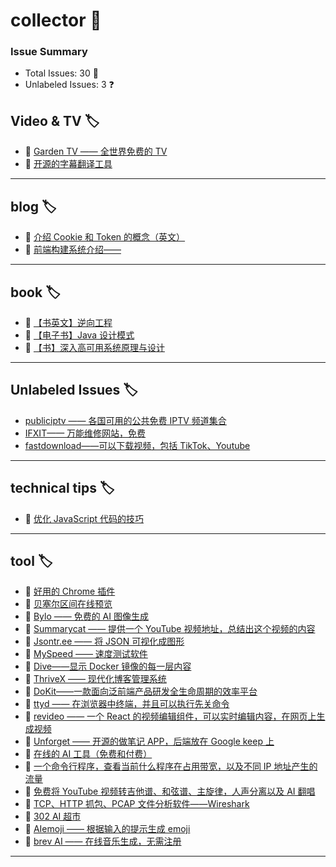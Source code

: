 # collector 📖
### Issue Summary
- Total Issues: 30 📝
- Unlabeled Issues: 3 ❓

## Video & TV 🏷️
- 🌱 [Garden TV ——  全世界免费的 TV](https://github.com/dengaye/collector/issues/39)
- 🌱 [开源的字幕翻译工具](https://github.com/dengaye/collector/issues/38)

---

## blog 🏷️
- 🛀 [介绍 Cookie 和 Token 的概念（英文）](https://github.com/dengaye/collector/issues/15)
- 🛀 [前端构建系统介绍——](https://github.com/dengaye/collector/issues/13)

---

## book 🏷️
- 🌱 [【书英文】逆向工程](https://github.com/dengaye/collector/issues/37)
- 🌱 [【电子书】Java 设计模式](https://github.com/dengaye/collector/issues/36)
- 🌱 [【书】深入高可用系统原理与设计](https://github.com/dengaye/collector/issues/31)

---

## Unlabeled Issues 🏷️
-  [publiciptv —— 各国可用的公共免费 IPTV 频道集合](https://github.com/dengaye/collector/issues/35)
-  [IFXIT—— 万能维修网站，免费](https://github.com/dengaye/collector/issues/34)
-  [fastdownload——可以下载视频，包括 TikTok、Youtube](https://github.com/dengaye/collector/issues/10)

---

## technical tips 🏷️
- 🍃 [优化 JavaScript 代码的技巧 ](https://github.com/dengaye/collector/issues/23)

---

## tool 🏷️
- 🎃 [好用的 Chrome 插件](https://github.com/dengaye/collector/issues/33)
- 🎃 [贝塞尔区间在线预览](https://github.com/dengaye/collector/issues/32)
- 🎃 [Bylo —— 免费的 AI 图像生成](https://github.com/dengaye/collector/issues/30)
- 🎃 [Summarycat —— 提供一个 YouTube 视频地址，总结出这个视频的内容](https://github.com/dengaye/collector/issues/29)
- 🎃 [Jsontr.ee —— 将 JSON 可视化成图形](https://github.com/dengaye/collector/issues/28)
- 🎃 [MySpeed —— 速度测试软件](https://github.com/dengaye/collector/issues/27)
- 🎃 [Dive——显示 Docker 镜像的每一层内容](https://github.com/dengaye/collector/issues/26)
- 🎃 [ThriveX —— 现代化博客管理系统](https://github.com/dengaye/collector/issues/25)
- 🎃 [DoKit——一款面向泛前端产品研发全生命周期的效率平台](https://github.com/dengaye/collector/issues/24)
- 🎃 [ttyd —— 在浏览器中终端，并且可以执行先关命令](https://github.com/dengaye/collector/issues/22)
- 🎃 [revideo —— 一个 React 的视频编辑组件，可以实时编辑内容，在网页上生成视频](https://github.com/dengaye/collector/issues/21)
- 🎃 [Unforget —— 开源的做笔记 APP，后端放在 Google keep 上](https://github.com/dengaye/collector/issues/20)
- 🎃 [在线的 AI 工具（免费和付费）](https://github.com/dengaye/collector/issues/19)
- 🎃 [一个命令行程序，查看当前什么程序在占用带宽，以及不同 IP 地址产生的流量](https://github.com/dengaye/collector/issues/18)
- 🎃 [免费将 YouTube 视频转吉他谱、和弦谱、主旋律，人声分离以及 AI 翻唱](https://github.com/dengaye/collector/issues/17)
- 🎃 [TCP、HTTP 抓包、PCAP 文件分析软件——Wireshark](https://github.com/dengaye/collector/issues/16)
- 🎃 [302 AI 超市](https://github.com/dengaye/collector/issues/14)
- 🎃 [AIemoji —— 根据输入的提示生成 emoji](https://github.com/dengaye/collector/issues/12)
- 🎃 [brev AI —— 在线音乐生成，无需注册](https://github.com/dengaye/collector/issues/11)

---

